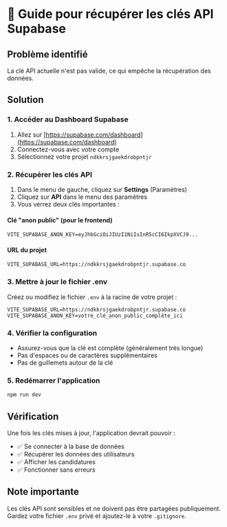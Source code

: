 # 🔑 Guide pour récupérer les clés API Supabase

## Problème identifié
La clé API actuelle n'est pas valide, ce qui empêche la récupération des données.

## Solution

### 1. Accéder au Dashboard Supabase
1. Allez sur [https://supabase.com/dashboard](https://supabase.com/dashboard)
2. Connectez-vous avec votre compte
3. Sélectionnez votre projet `ndkkrsjgaekdrobpntjr`

### 2. Récupérer les clés API
1. Dans le menu de gauche, cliquez sur **Settings** (Paramètres)
2. Cliquez sur **API** dans le menu des paramètres
3. Vous verrez deux clés importantes :

#### Clé "anon public" (pour le frontend)
```
VITE_SUPABASE_ANON_KEY=eyJhbGciOiJIUzI1NiIsInR5cCI6IkpXVCJ9...
```

#### URL du projet
```
VITE_SUPABASE_URL=https://ndkkrsjgaekdrobpntjr.supabase.co
```

### 3. Mettre à jour le fichier .env
Créez ou modifiez le fichier `.env` à la racine de votre projet :

```env
VITE_SUPABASE_URL=https://ndkkrsjgaekdrobpntjr.supabase.co
VITE_SUPABASE_ANON_KEY=votre_clé_anon_public_complète_ici
```

### 4. Vérifier la configuration
- Assurez-vous que la clé est complète (généralement très longue)
- Pas d'espaces ou de caractères supplémentaires
- Pas de guillemets autour de la clé

### 5. Redémarrer l'application
```bash
npm run dev
```

## Vérification
Une fois les clés mises à jour, l'application devrait pouvoir :
- ✅ Se connecter à la base de données
- ✅ Récupérer les données des utilisateurs
- ✅ Afficher les candidatures
- ✅ Fonctionner sans erreurs

## Note importante
Les clés API sont sensibles et ne doivent pas être partagées publiquement. Gardez votre fichier `.env` privé et ajoutez-le à votre `.gitignore`.
